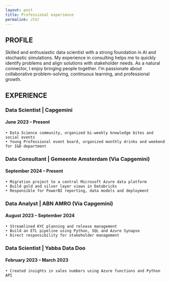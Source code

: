 ```yaml
---
layout: post
title: Professional experience
permalink: /CV/
---
```


## PROFILE
Skilled and enthusiastic data scientist with a strong foundation in AI and stochastic simulations. My experience in consulting helps me to quickly identify problems and align solutions with stakeholder needs. As a natural connector, I enjoy bringing people together. I’m passionate about collaborative problem-solving, continuous learning, and professional growth.

## EXPERIENCE
### Data Scientist | Capgemini
#### June 2023 – Present 
    • Data Science community, organized bi-weekly knowledge bites and social events
    • Young Professional event board, organized monthly drinks and weekend for I&D department

### Data Consultant | Gemeente Amsterdam (Via Capgemini)
#### September 2024 – Present
    • Migration project to a central Microsoft Azure data platform
    • Build gold and silver layer views in Databricks
    • Responsible for PowerBI reporting, data models and deployment

### Data Analyst | ABN AMRO (Via Capgemini)
#### August 2023 – September 2024
    • Streamlined KYC planning and release management
    • Build an ETL pipeline using Python, SQL and Azure Synapse
    • Direct responsibility for stakeholder management

### Data Scientist | Yabba Data Doo
#### February 2023 – March 2023
    • Created insights in sales numbers using Azure functions and Python API

